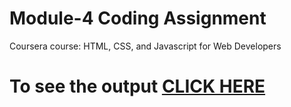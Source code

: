 # Module-4 Coding Assignment

Coursera course: HTML, CSS, and Javascript for Web Developers
# To see the output [CLICK HERE](https://satyamrai0510.github.io/coursera/module_4/)
